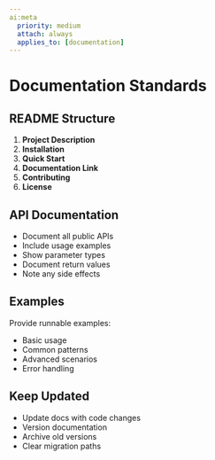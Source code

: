 ```yaml
---
ai:meta
  priority: medium
  attach: always
  applies_to: [documentation]
---
```


# Documentation Standards

## README Structure

1. **Project Description**
2. **Installation**
3. **Quick Start**
4. **Documentation Link**
5. **Contributing**
6. **License**

## API Documentation

- Document all public APIs
- Include usage examples
- Show parameter types
- Document return values
- Note any side effects

## Examples

Provide runnable examples:
- Basic usage
- Common patterns
- Advanced scenarios
- Error handling

## Keep Updated

- Update docs with code changes
- Version documentation
- Archive old versions
- Clear migration paths

